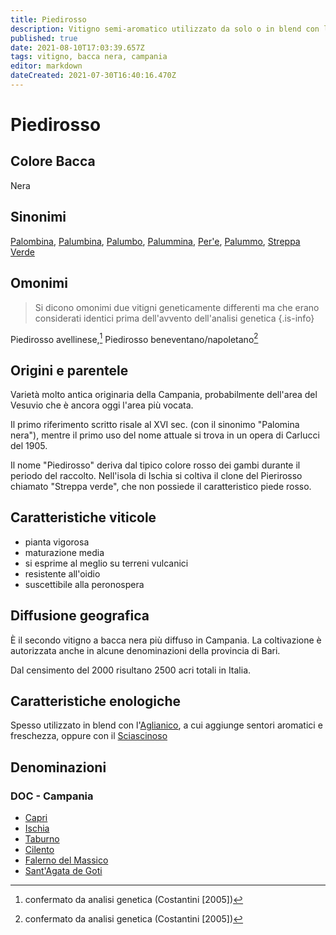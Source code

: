```yaml
---
title: Piedirosso
description: Vitigno semi-aromatico utilizzato da solo o in blend con l'Aglianico per conferire maggiore freschezza al vino.
published: true
date: 2021-08-10T17:03:39.657Z
tags: vitigno, bacca nera, campania
editor: markdown
dateCreated: 2021-07-30T16:40:16.470Z
---
```


# Piedirosso

## Colore Bacca
Nera
## Sinonimi
[Palombina](/vitigni/bacca-nera/palombina), [Palumbina](/vitigni/bacca-nera/palumbina), [Palumbo](/vitigni/bacca-nera/palumbo), [Palummina](/vitigni/bacca-nera/palummina), [Per'e](/vitigni/bacca-nera/per'e), [Palummo](/vitigni/bacca-nera/palummo), [Streppa Verde](/vitigni/bacca-nera/streppa-verde)
## Omonimi
> Si dicono omonimi due vitigni geneticamente differenti ma che erano considerati identici prima dell'avvento dell'analisi genetica
{.is-info}

Piedirosso avellinese,[^*] Piedirosso beneventano/napoletano[^**]
## Origini e parentele
Varietà molto antica originaria della Campania, probabilmente dell'area del Vesuvio che è ancora oggi l'area più vocata. 

Il primo riferimento scritto risale al XVI sec. (con il sinonimo "Palomina nera"), mentre il primo uso del nome attuale si trova in un opera di Carlucci del 1905.

Il nome "Piedirosso" deriva dal tipico colore rosso dei gambi durante il periodo del raccolto. Nell'isola di Ischia si coltiva il clone del Pierirosso chiamato "Streppa verde", che non possiede il caratteristico piede rosso.

## Caratteristiche viticole
- pianta vigorosa
- maturazione media
- si esprime al meglio su terreni vulcanici
- resistente all'oidio
- suscettibile alla peronospera
## Diffusione geografica
È il secondo vitigno a bacca nera più diffuso in Campania. La coltivazione è autorizzata anche in alcune denominazioni della provincia di Bari. 

Dal censimento del 2000 risultano 2500 acri totali in Italia.

## Caratteristiche enologiche
Spesso utilizzato in blend con l'[Aglianico](/vitigni/bacca-nera/aglianico), a cui aggiunge sentori aromatici e freschezza, oppure con il [Sciascinoso](/vitigni/bacca-nera/sciascinoso)


## Denominazioni
### DOC - Campania
- [Capri](/denominazioni/italia/campania/doc/capri)
- [Ischia](/denominazioni/italia/campania/doc/ischia)
- [Taburno](/denominazioni/italia/campania/doc/taburno)
- [Cilento](/denominazioni/italia/campania/doc/cilento)
- [Falerno del Massico](/denominazioni/italia/campania/doc/falerno-del-massico)
- [Sant'Agata de Goti](/denominazioni/italia/campania/doc/sant-agata-de-goti)


[^*]: confermato da analisi genetica (Costantini [2005])
[^**]: confermato da analisi genetica (Costantini [2005])